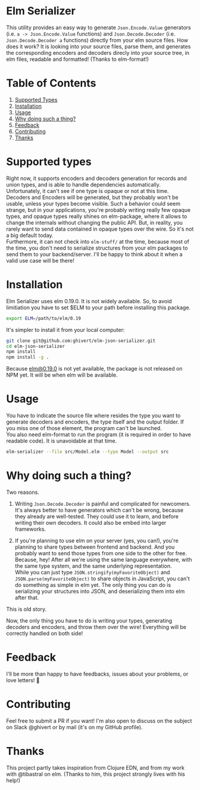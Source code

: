 # Elm Serializer

This utility provides an easy way to generate `Json.Encode.Value` generators (i.e. `a -> Json.Encode.Value` functions) and `Json.Decode.Decoder` (i.e. `Json.Decode.Decoder a` functions) directly from your elm source files. How does it work? It is looking into your source files, parse them, and generates the corresponding encoders and decoders direcly into your source tree, in elm files, readable and formatted! (Thanks to elm-format!)

# Table of Contents

1. [Supported Types](#supported-types)
2. [Installation](#installation)
3. [Usage](#usage)
4. [Why doing such a thing?](#why-doing-such-a-thing)
5. [Feedback](#feedback)
6. [Contributing](#contributing)
7. [Thanks](#thanks)

# Supported types

Right now, it supports encoders and decoders generation for records and union types, and is able to handle dependencies automatically.  
Unfortunately, it can't see if one type is opaque or not at this time. Decoders and Encoders will be generated, but they probably won't be usable, unless your types become visible. Such a behavior could seem strange, but in your applications, you're probably writing really few opaque types, and opaque types really shines on elm-package, where it allows to change the internals without changing the public API. But, in reality, you rarely want to send data contained in opaque types over the wire. So it's not a big default today.  
Furthermore, it can not check into `elm-stuff/` at the time, because most of the time, you don't need to serialize structures from your elm packages to send them to your backend/server. I'll be happy to think about it when a valid use case will be there!

# Installation

Elm Serializer uses elm 0.19.0. It is not widely available. So, to avoid limitiation you have to set $ELM to your path before installing this package.

```sh
export ELM=/path/to/elm/0.19
```

It's simpler to install it from your local computer:

```sh
git clone git@github.com:ghivert/elm-json-serializer.git
cd elm-json-serializer
npm install
npm install -g .
```

Because elm@0.19.0 is not yet available, the package is not released on NPM yet. It will be when elm will be available.

# Usage

You have to indicate the source file where resides the type you want to generate decoders and encoders, the type itself and the output folder. If you miss one of those element, the program can't be launched.  
You also need elm-format to run the program (it is required in order to have readable code). It is unavoidable at that time.

```sh
elm-serializer --file src/Model.elm --type Model --output src
```

# Why doing such a thing?

Two reasons.

1. Writing `Json.Decode.Decoder` is painful and complicated for newcomers. It's always better to have generators which can't be wrong, because they already are well-tested. They could use it to learn, and before writing their own decoders. It could also be embed into larger frameworks.

2. If you're planning to use elm on your server (yes, you can!), you're planning to share types between frontend and backend. And you probably want to send those types from one side to the other for free. Because, hey! After all we're using the same language everywhere, with the same type system, and the same underlying representation.  
  While you can just type `JSON.stringify(myFavoriteObject)` and `JSON.parse(myFavoriteObject)` to share objects in JavaScript, you can't do something as simple in elm yet. The only thing you can do is serializing your structures into JSON, and deserializing them into elm after that.

  This is old story.  

  Now, the only thing you have to do is writing your types, generating decoders and encoders, and throw them over the wire! Everything will be correctly handled on both side!

# Feedback

I'll be more than happy to have feedbacks, issues about your problems, or love letters! 💌

# Contributing

Feel free to submit a PR if you want! I'm also open to discuss on the subject on Slack @ghivert or by mail (it's on my GitHub profile).

# Thanks

This project partly takes inspiration from Clojure EDN, and from my work with @tibastral on elm. (Thanks to him, this project strongly lives with his help!)

